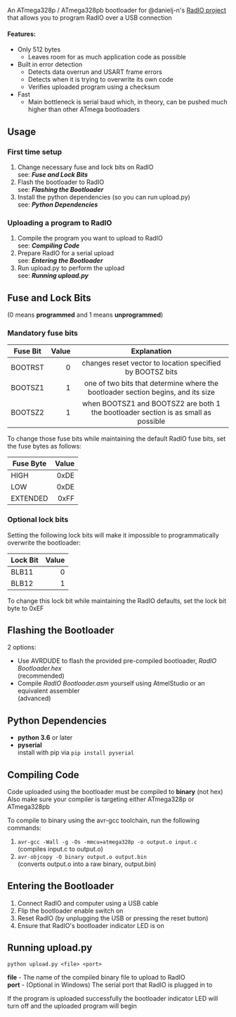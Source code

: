 An ATmega328p / ATmega328pb bootloader for @danielj-n's [RadIO project](https://github.com/danielj-n/RadIO/) that allows you to program RadIO over a USB connection  

#### Features:

- Only 512 bytes
	- Leaves room for as much application code as possible
- Built in error detection
	- Detects data overrun and USART frame errors
	- Detects when it is trying to overwrite its own code
	- Verifies uploaded program using a checksum
- Fast
	- Main bottleneck is serial baud which, in theory, can be pushed much higher than other ATmega bootloaders



## Usage

### First time setup

1. Change necessary fuse and lock bits on RadIO  
	see: ***Fuse and Lock Bits***
2. Flash the bootloader to RadIO  
	see: ***Flashing the Bootloader***
3. Install the python dependencies (so you can run upload.py)  
	see:  ***Python Dependencies***

### Uploading a program to RadIO

1. Compile the program you want to upload to RadIO  
	see: ***Compiling Code***
2. Prepare RadIO for a serial upload  
	see: ***Entering the Bootloader***
3. Run upload.py to perform the upload  
	see: ***Running upload.py***



## Fuse and Lock Bits  

(0 means **programmed** and 1 means **unprogrammed**)

### Mandatory fuse bits

| Fuse Bit | Value | Explanation                                                                        |
|----------|------:|:----------------------------------------------------------------------------------:|
|BOOTRST   |      0| changes reset vector to location specified by BOOTSZ bits                          |
|BOOTSZ1   |      1| one of two bits that determine where the bootloader section begins, and its size   |
|BOOTSZ2   |      1| when BOOTSZ1 and BOOTSZ2 are both 1 the bootloader section is as small as possible |

To change those fuse bits while maintaining the default RadIO fuse bits, set the fuse bytes as follows:

| Fuse Byte | Value |
|-----------|------:|
|HIGH       |   0xDE|
|LOW        |   0xDE|
|EXTENDED   |   0xFF|


### Optional lock bits

Setting the following lock bits will make it impossible to programmatically overwrite the bootloader:

| Lock Bit | Value |
|----------|------:|
|BLB11     |      0|
|BLB12     |      1|

To change this lock bit while maintaining the RadIO defaults, set the lock bit byte to 0xEF



## Flashing the Bootloader

2 options:

- Use AVRDUDE to flash the provided pre-compiled bootloader, *RadIO Bootloader.hex*  
	(recommended)
- Compile *RadIO Bootloader.asm* yourself using AtmelStudio or an equivalent assembler  
	(advanced)



## Python Dependencies

- **python 3.6** or later
- **pyserial**  
install with pip via `pip install pyserial`



## Compiling Code

Code uploaded using the bootloader must be compiled to **binary** (not hex)  
Also make sure your compiler is targeting either ATmega328p or ATmega328pb  

To compile to binary using the avr-gcc toolchain, run the following commands:  

1. `avr-gcc -Wall -g -Os -mmcu=atmega328p -o output.o input.c`  
	(compiles input.c to output.o)  
2. `avr-objcopy -O binary output.o output.bin`  
	(converts output.o into a raw binary, output.bin)



## Entering the Bootloader

1. Connect RadIO and computer using a USB cable
2. Flip the bootloader enable switch on
3. Reset RadIO (by unplugging the USB or pressing the reset button)
4. Ensure that RadIO's bootloader indicator LED is on



## Running upload.py

`python upload.py <file> <port>`

**file** - The name of the compiled binary file to upload to RadIO  
**port** - (Optional in Windows) The serial port that RadIO is plugged in to

If the program is uploaded successfully the bootloader indicator LED will turn off and the uploaded program will begin